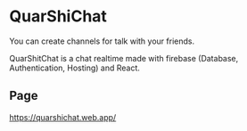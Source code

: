 # QuarShiChat
You can create channels for talk with your friends.

QuarShitChat is a chat realtime made with firebase (Database, Authentication, Hosting) and React.

## Page 
https://quarshichat.web.app/
